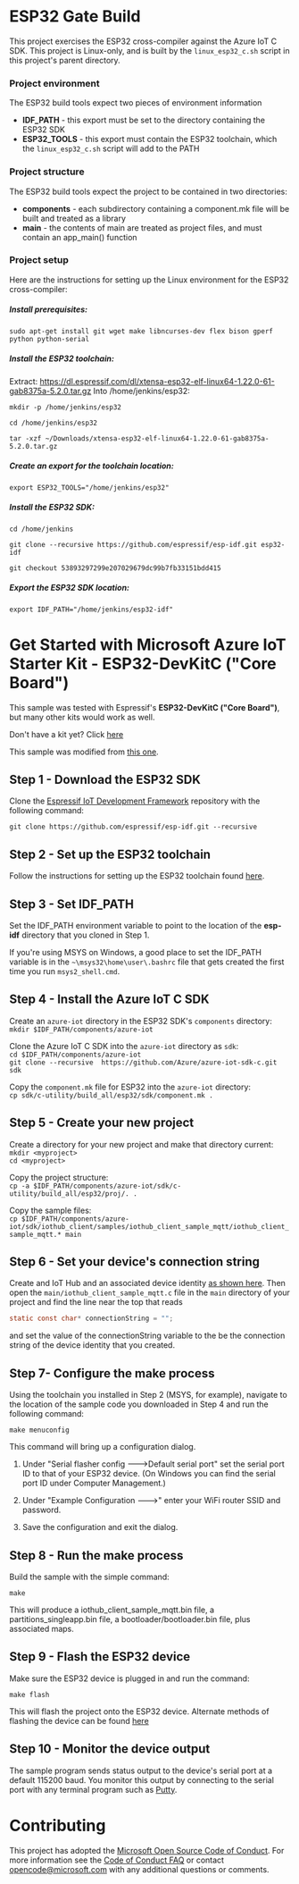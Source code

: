 
# ESP32 Gate Build

This project exercises the ESP32 cross-compiler against the Azure IoT C SDK. This project is Linux-only, and is built by the `linux_esp32_c.sh` script in this project's parent directory.

### Project environment
The ESP32 build tools expect two pieces of environment information
* **IDF_PATH** - this export must be set to the directory containing the ESP32 SDK
* **ESP32_TOOLS** - this export must contain the ESP32 toolchain, which the `linux_esp32_c.sh` script will add to the PATH

### Project structure
The ESP32 build tools expect the project to be contained in two directories:
* **components** - each subdirectory containing a component.mk file will be built and treated as a library
* **main** - the contents of main are treated as project files, and must contain an app_main() function

### Project setup

Here are the instructions for setting up the Linux environment for the ESP32 cross-compiler:

##### Install prerequisites:  

`sudo apt-get install git wget make libncurses-dev flex bison gperf python python-serial`


##### Install the ESP32 toolchain:

Extract:
https://dl.espressif.com/dl/xtensa-esp32-elf-linux64-1.22.0-61-gab8375a-5.2.0.tar.gz
Into /home/jenkins/esp32: 

`mkdir -p /home/jenkins/esp32`

`cd /home/jenkins/esp32`

`tar -xzf ~/Downloads/xtensa-esp32-elf-linux64-1.22.0-61-gab8375a-5.2.0.tar.gz`

##### Create an export for the toolchain location:<br/>
`export ESP32_TOOLS="/home/jenkins/esp32"`

##### Install the ESP32 SDK:

`cd /home/jenkins` 

`git clone --recursive https://github.com/espressif/esp-idf.git esp32-idf`

`git checkout 53893297299e207029679dc99b7fb33151bdd415`

##### Export the ESP32 SDK location:

`export IDF_PATH="/home/jenkins/esp32-idf"`

# Get Started with Microsoft Azure IoT Starter Kit - ESP32-DevKitC ("Core Board")

This sample was tested with Espressif's **ESP32-DevKitC ("Core Board")**, but many other kits would work as well.

Don't have a kit yet? Click [here](http://esp32.net/)

This sample was modified from [this one](https://github.com/ustccw/AzureESP32.git).

## Step 1 - Download the ESP32 SDK

Clone the [Espressif IoT Development Framework](https://github.com/espressif/esp-idf) repository with the following command:

`git clone https://github.com/espressif/esp-idf.git --recursive`

## Step 2 - Set up the ESP32 toolchain

Follow the instructions for setting up the ESP32 toolchain found [here](http://esp-idf.readthedocs.io/en/latest/#setup-toolchain).

## Step 3 - Set IDF_PATH

Set the IDF_PATH environment variable to point to the location of the **esp-idf** directory that you cloned in Step 1.

If you're using MSYS on Windows, a good place to set the IDF_PATH variable is in the `~\msys32\home\user\.bashrc` file that gets created the first time you run `msys2_shell.cmd`.

## Step 4 - Install the Azure IoT C SDK

Create an `azure-iot` directory in the ESP32 SDK's `components` directory:<br/>
`mkdir $IDF_PATH/components/azure-iot`

Clone the Azure IoT C SDK into the `azure-iot` directory as `sdk`:<br/>
`cd $IDF_PATH/components/azure-iot`<br/>
`git clone --recursive  https://github.com/Azure/azure-iot-sdk-c.git sdk`

Copy the `component.mk` file for ESP32 into the `azure-iot` directory:<br/>
`cp sdk/c-utility/build_all/esp32/sdk/component.mk .`

## Step 5 - Create your new project

Create a directory for your new project and make that directory current:<br/>
`mkdir <myproject>`<br/>
`cd <myproject>`

Copy the project structure:<br/>
`cp -a $IDF_PATH/components/azure-iot/sdk/c-utility/build_all/esp32/proj/. .`

Copy the sample files:<br/>
`cp $IDF_PATH/components/azure-iot/sdk/iothub_client/samples/iothub_client_sample_mqtt/iothub_client_sample_mqtt.* main`


## Step 6 - Set your device's connection string

Create and IoT Hub and an associated device identity [as shown here](https://docs.microsoft.com/en-us/azure/iot-hub/iot-hub-csharp-csharp-getstarted).
Then open the `main/iothub_client_sample_mqtt.c` file in the `main` directory of your project and find the line near the top that reads 

```c
static const char* connectionString = "";

```

and set the value of the connectionString variable to the be the connection string of the device identity that you created.

## Step 7- Configure the make process

Using the toolchain you installed in Step 2 (MSYS, for example), navigate to the location of the sample code you downloaded in Step 4 and run the following command:

`make menuconfig`

This command will bring up a configuration dialog.

1. Under "Serial flasher config --->Default serial port" set the serial port ID to that of your ESP32 device. (On Windows you can find the serial port ID under Computer Management.)

1. Under "Example Configuration --->" enter your WiFi router SSID and password.

1. Save the configuration and exit the dialog.

## Step 8 - Run the make process

Build the sample with the simple command:

`make`

This will produce a iothub_client_sample_mqtt.bin file, a partitions_singleapp.bin file, a bootloader/bootloader.bin file, plus associated maps.

## Step 9 - Flash the ESP32 device

Make sure the ESP32 device is plugged in and run the command:

`make flash`

This will flash the project onto the ESP32 device. Alternate methods of flashing the device can be found [here](https://espressif.com/en/support/download/other-tools)

## Step 10 - Monitor the device output

The sample program sends status output to the device's serial port at a default 115200 baud. You monitor this output by connecting to the serial port with any terminal program such as [Putty](http://www.putty.org/).

# Contributing

This project has adopted the [Microsoft Open Source Code of Conduct](https://opensource.microsoft.com/codeofconduct/). For more information see the [Code of Conduct FAQ](https://opensource.microsoft.com/codeofconduct/faq/) or contact [opencode@microsoft.com](mailto:opencode@microsoft.com) with any additional questions or comments.
